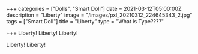 +++
categories = ["Dolls", "Smart Doll"]
date = 2021-03-12T05:00:00Z
description = "Liberty"
image = "/images/pxl_20210312_224645343_2.jpg"
tags = ["Smart Doll"]
title = "Liberty"
type = "What is Type????"

+++
Liberty! Liberty! Liberty! 

Liberty! Liberty! 